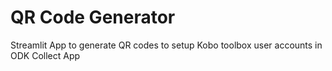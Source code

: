 # QR Code Generator

Streamlit App to generate QR codes to setup Kobo toolbox user accounts in ODK Collect App
